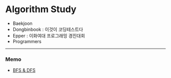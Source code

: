 # Algorithm Study

- Baekjoon
- Dongbinbook : 이것이 코딩테스트다
- Epper : 이화여대 프로그래밍 경진대회
- Programmers   

***

### Memo
- [BFS & DFS](https://davelop.tistory.com/6)
